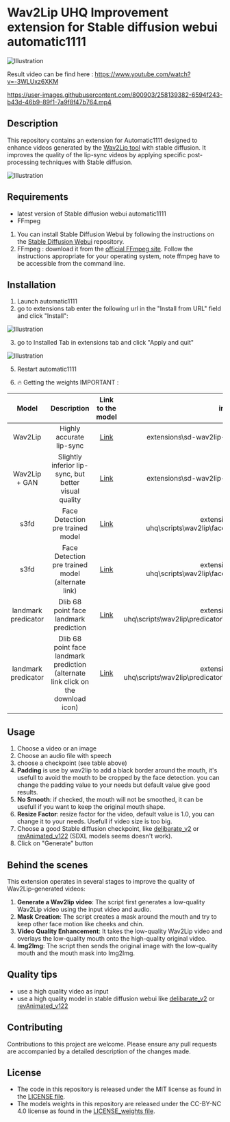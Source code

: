 # Wav2Lip UHQ Improvement extension for Stable diffusion webui automatic1111


![Illustration](https://user-images.githubusercontent.com/800903/258130805-26d9732f-4d33-4c7e-974e-7af2f1261768.gif)

Result video can be find here : https://www.youtube.com/watch?v=-3WLUxz6XKM

https://user-images.githubusercontent.com/800903/258139382-6594f243-b43d-46b9-89f1-7a9f8f47b764.mp4

## Description
This repository contains an extension for Automatic1111 designed to enhance videos generated by the [Wav2Lip tool](https://github.com/Rudrabha/Wav2Lip) with stable diffusion.
It improves the quality of the lip-sync videos by applying specific post-processing techniques with Stable diffusion.

![Illustration](https://user-images.githubusercontent.com/800903/258130901-cd4403cd-f146-4e69-8a30-8ee4c51beb7f.png)

## Requirements
- latest version of Stable diffusion webui automatic1111
- FFmpeg

1. You can install Stable Diffusion Webui by following the instructions on the [Stable Diffusion Webui](https://github.com/AUTOMATIC1111/stable-diffusion-webui) repository.
2. FFmpeg : download it from the [official FFmpeg site](https://ffmpeg.org/download.html). Follow the instructions appropriate for your operating system, note ffmpeg have to be accessible from the command line.

## Installation

1. Launch automatic1111
2. go to extensions tab enter the following url in the "Install from URL" field and click "Install":

![Illustration](https://user-images.githubusercontent.com/800903/258115646-22b4b363-c363-4fc8-b316-c162b61b5d15.png)

3. go to Installed Tab in extensions tab and click "Apply and quit" 

![Illustration](https://user-images.githubusercontent.com/800903/258115651-196a07bd-ee4b-4aaf-b11e-8e2d1ffaa42f.png)

5. Restart automatic1111

6. 🔥 Getting the weights  IMPORTANT :

|        Model        |                                    Description                                     |  Link to the model |                                       install folder                                       |
|:-------------------:|:----------------------------------------------------------------------------------:| :---------------: |:------------------------------------------------------------------------------------------:|
|       Wav2Lip       |                              Highly accurate lip-sync                              | [Link](https://iiitaphyd-my.sharepoint.com/:u:/g/personal/radrabha_m_research_iiit_ac_in/Eb3LEzbfuKlJiR600lQWRxgBIY27JZg80f7V9jtMfbNDaQ?e=TBFBVW)  |                   extensions\sd-wav2lip-uhq\wav2lip\scripts\checkpoints\                   |
|    Wav2Lip + GAN    |               Slightly inferior lip-sync, but better visual quality                | [Link](https://iiitaphyd-my.sharepoint.com/:u:/g/personal/radrabha_m_research_iiit_ac_in/EdjI7bZlgApMqsVoEUUXpLsBxqXbn5z8VTmoxp55YNDcIA?e=n9ljGW) |                   extensions\sd-wav2lip-uhq\wav2lip\scripts\checkpoints\                   |
|        s3fd         |                          Face Detection pre trained model                          | [Link](ttps://www.adrianbulat.com/downloads/python-fan/s3fd-619a316812.pth)  |      extensions\sd-wav2lip-uhq\scripts\wav2lip\face_detection\detection\sfd\s3fd.pth       |
|        s3fd         |                 Face Detection pre trained model (alternate link)                  | [Link](https://iiitaphyd-my.sharepoint.com/:u:/g/personal/prajwal_k_research_iiit_ac_in/EZsy6qWuivtDnANIG73iHjIBjMSoojcIV0NULXV-yiuiIg?e=qTasa8) |      extensions\sd-wav2lip-uhq\scripts\wav2lip\face_detection\detection\sfd\s3fd.pth       |
| landmark predicator |                       Dlib 68 point face landmark prediction                       | [Link](https://huggingface.co/spaces/asdasdasdasd/Face-forgery-detection/resolve/ccfc24642e0210d4d885bc7b3dbc9a68ed948ad6/shape_predictor_68_face_landmarks.dat) | extensions\sd-wav2lip-uhq\scripts\wav2lip\predicator\shape_predictor_68_face_landmarks.dat |
| landmark predicator | Dlib 68 point face landmark prediction (alternate link click on the download icon) | [Link](https://github.com/italojs/facial-landmarks-recognition/blob/master/shape_predictor_68_face_landmarks.dat) | extensions\sd-wav2lip-uhq\scripts\wav2lip\predicator\shape_predictor_68_face_landmarks.dat |


## Usage
1. Choose a video or an image
2. Choose an audio file with speech
3. choose a checkpoint (see table above)
4. **Padding** is use by wav2lip to add a black border around the mouth, it's usefull to avoid the mouth to be cropped by the face detection. you can change the padding value to your needs but default value give good results.
5. **No Smooth**: if checked, the mouth will not be smoothed, it can be usefull if you want to keep the original mouth shape.
6. **Resize Factor**: resize factor for the video, default value is 1.0, you can change it to your needs. Usefull if video size is too big.
7. Choose a good Stable diffusion checkpoint, like [delibarate_v2](https://civitai.com/models/4823/deliberate) or [revAnimated_v122](https://civitai.com/models/7371) (SDXL models seems doesn't work).
8. Click on "Generate" button

## Behind the scenes

This extension operates in several stages to improve the quality of Wav2Lip-generated videos:

1. **Generate a Wav2lip video**: The script first generates a low-quality Wav2Lip video using the input video and audio.
2. **Mask Creation**: The script creates a mask around the mouth and try to keep other face motion like cheeks and chin.
3. **Video Quality Enhancement**: It takes the low-quality Wav2Lip video and overlays the low-quality mouth onto the high-quality original video. 
4. **Img2Img**: The script then sends the original image with the low-quality mouth and the mouth mask into Img2Img. 

## Quality tips
- use a high quality video as input
- use a high quality model in stable diffusion webui like [delibarate_v2](https://civitai.com/models/4823/deliberate) or [revAnimated_v122](https://civitai.com/models/7371)

## Contributing

Contributions to this project are welcome. Please ensure any pull requests are accompanied by a detailed description of the changes made.

## License
* The code in this repository is released under the MIT license as found in the [LICENSE file](LICENSE).
* The models weights in this repository are released under the CC-BY-NC 4.0 license as found in the [LICENSE_weights file](LICENSE_weights).


